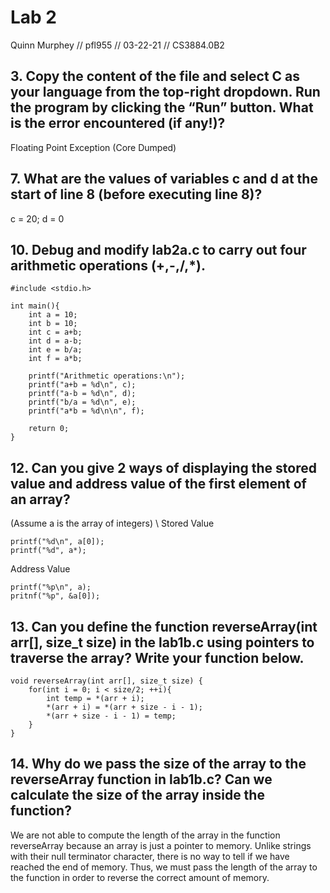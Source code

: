 # Lab 2
Quinn Murphey // pfl955 // 03-22-21 // CS3884.0B2

## 3. Copy the content of the file and select C as your language from the top-right dropdown. Run the program by clicking the “Run” button. What is the error encountered (if any!)?
Floating Point Exception (Core Dumped)

## 7. What are the values of variables c and d at the start of line 8 (before executing line 8)?
c = 20; d = 0

## 10. Debug and modify lab2a.c to carry out four arithmetic operations (+,-,/,*).
```
#include <stdio.h>

int main(){
	int a = 10;
	int b = 10;
	int c = a+b;
	int d = a-b;
	int e = b/a;
	int f = a*b;
  
	printf("Arithmetic operations:\n");
	printf("a+b = %d\n", c);
	printf("a-b = %d\n", d);
	printf("b/a = %d\n", e);
	printf("a*b = %d\n\n", f);

	return 0;
}
```

## 12. Can you give 2 ways of displaying the stored value and address value of the first element of an array?
(Assume a is the array of integers) \\
Stored Value 
```
printf("%d\n", a[0]);
printf("%d", a*);
```

Address Value
```
printf("%p\n", a);
pritnf("%p", &a[0]);
```

## 13. Can you define the function reverseArray(int arr[], size_t size) in the lab1b.c using pointers to traverse the array? Write your function below. 
```
void reverseArray(int arr[], size_t size) {
    for(int i = 0; i < size/2; ++i){
        int temp = *(arr + i);
        *(arr + i) = *(arr + size - i - 1);
        *(arr + size - i - 1) = temp;
    }
}
```

## 14. Why do we pass the size of the array to the reverseArray function in lab1b.c? Can we calculate the size of the array inside the function?
We are not able to compute the length of the array in the function reverseArray because an array is just a pointer to memory. Unlike strings with their null terminator character, there is no way to tell if we have reached the end of memory. Thus, we must pass the length of the array to the function in order to reverse the correct amount of memory.

